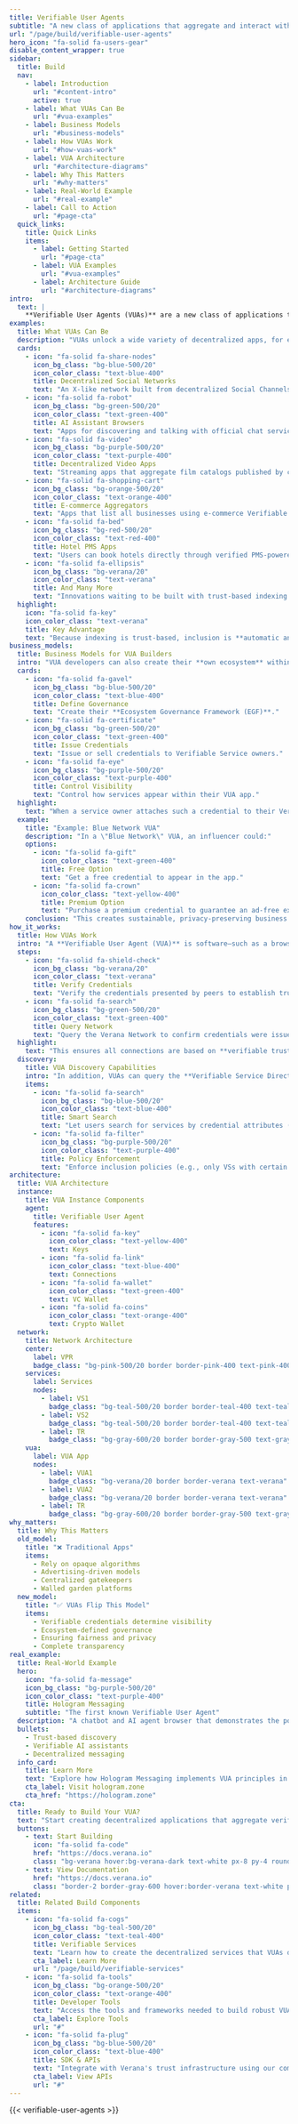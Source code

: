 ```yaml
---
title: Verifiable User Agents
subtitle: "A new class of applications that aggregate and interact with decentralized Verifiable Services, making trust-based discovery automatic and verifiable."
url: "/page/build/verifiable-user-agents"
hero_icon: "fa-solid fa-users-gear"
disable_content_wrapper: true
sidebar:
  title: Build
  nav:
    - label: Introduction
      url: "#content-intro"
      active: true
    - label: What VUAs Can Be
      url: "#vua-examples"
    - label: Business Models
      url: "#business-models"
    - label: How VUAs Work
      url: "#how-vuas-work"
    - label: VUA Architecture
      url: "#architecture-diagrams"
    - label: Why This Matters
      url: "#why-matters"
    - label: Real-World Example
      url: "#real-example"
    - label: Call to Action
      url: "#page-cta"
  quick_links:
    title: Quick Links
    items:
      - label: Getting Started
        url: "#page-cta"
      - label: VUA Examples
        url: "#vua-examples"
      - label: Architecture Guide
        url: "#architecture-diagrams"
intro:
  text: |
    **Verifiable User Agents (VUAs)** are a new class of applications that **aggregate and interact with decentralized Verifiable Services (VSs)**. Instead of relying on centralized APIs or walled-garden platforms, these apps query the **Verana Trust Resolver**, making any compatible Verifiable Service instantly visible and usable.
examples:
  title: What VUAs Can Be
  description: "VUAs unlock a wide variety of decentralized apps, for example:"
  cards:
    - icon: "fa-solid fa-share-nodes"
      icon_bg_class: "bg-blue-500/20"
      icon_color_class: "text-blue-400"
      title: Decentralized Social Networks
      text: "An X-like network built from decentralized Social Channels."
    - icon: "fa-solid fa-robot"
      icon_bg_class: "bg-green-500/20"
      icon_color_class: "text-green-400"
      title: AI Assistant Browsers
      text: "Apps for discovering and talking with official chat services and AI assistants."
    - icon: "fa-solid fa-video"
      icon_bg_class: "bg-purple-500/20"
      icon_color_class: "text-purple-400"
      title: Decentralized Video Apps
      text: "Streaming apps that aggregate film catalogs published by creators."
    - icon: "fa-solid fa-shopping-cart"
      icon_bg_class: "bg-orange-500/20"
      icon_color_class: "text-orange-400"
      title: E-commerce Aggregators
      text: "Apps that list all businesses using e-commerce Verifiable Services."
    - icon: "fa-solid fa-bed"
      icon_bg_class: "bg-red-500/20"
      icon_color_class: "text-red-400"
      title: Hotel PMS Apps
      text: "Users can book hotels directly through verified PMS-powered services."
    - icon: "fa-solid fa-ellipsis"
      icon_bg_class: "bg-verana/20"
      icon_color_class: "text-verana"
      title: And Many More
      text: "Innovations waiting to be built with trust-based indexing."
  highlight:
    icon: "fa-solid fa-key"
    icon_color_class: "text-verana"
    title: Key Advantage
    text: "Because indexing is trust-based, inclusion is **automatic and verifiable**: no gatekeepers, no paywalls."
business_models:
  title: Business Models for VUA Builders
  intro: "VUA developers can also create their **own ecosystem** within Verana. This allows them to:"
  cards:
    - icon: "fa-solid fa-gavel"
      icon_bg_class: "bg-blue-500/20"
      icon_color_class: "text-blue-400"
      title: Define Governance
      text: "Create their **Ecosystem Governance Framework (EGF)**."
    - icon: "fa-solid fa-certificate"
      icon_bg_class: "bg-green-500/20"
      icon_color_class: "text-green-400"
      title: Issue Credentials
      text: "Issue or sell credentials to Verifiable Service owners."
    - icon: "fa-solid fa-eye"
      icon_bg_class: "bg-purple-500/20"
      icon_color_class: "text-purple-400"
      title: Control Visibility
      text: "Control how services appear within their VUA app."
  highlight:
    text: "When a service owner attaches such a credential to their Verifiable Service's DID, they **automatically become discoverable** inside the VUA."
  example:
    title: "Example: Blue Network VUA"
    description: "In a \"Blue Network\" VUA, an influencer could:"
    options:
      - icon: "fa-solid fa-gift"
        icon_color_class: "text-green-400"
        title: Free Option
        text: "Get a free credential to appear in the app."
      - icon: "fa-solid fa-crown"
        icon_color_class: "text-yellow-400"
        title: Premium Option
        text: "Purchase a premium credential to guarantee an ad-free experience for followers."
    conclusion: "This creates sustainable, privacy-preserving business models while giving service owners full autonomy over visibility and monetization."
how_it_works:
  title: How VUAs Work
  intro: "A **Verifiable User Agent (VUA)** is software—such as a browser, wallet, or app—that connects to VSs and other VUAs. To establish connections, a VUA must:"
  steps:
    - icon: "fa-solid fa-shield-check"
      icon_bg_class: "bg-verana/20"
      icon_color_class: "text-verana"
      title: Verify Credentials
      text: "Verify the credentials presented by peers to establish trusted connections."
    - icon: "fa-solid fa-search"
      icon_bg_class: "bg-green-500/20"
      icon_color_class: "text-green-400"
      title: Query Network
      text: "Query the Verana Network to confirm credentials were issued by recognized authorities."
  highlight:
    text: "This ensures all connections are based on **verifiable trust**, not assumptions."
  discovery:
    title: VUA Discovery Capabilities
    intro: "In addition, VUAs can query the **Verifiable Service Directory** (indexed by the Trust Resolver) to:"
    items:
      - icon: "fa-solid fa-search"
        icon_bg_class: "bg-blue-500/20"
        icon_color_class: "text-blue-400"
        title: Smart Search
        text: "Let users search for services by credential attributes (e.g., find a social channel linked to an influencer's name)."
      - icon: "fa-solid fa-filter"
        icon_bg_class: "bg-purple-500/20"
        icon_color_class: "text-purple-400"
        title: Policy Enforcement
        text: "Enforce inclusion policies (e.g., only VSs with certain credentials can be listed or promoted)."
architecture:
  title: VUA Architecture
  instance:
    title: VUA Instance Components
    agent:
      title: Verifiable User Agent
      features:
        - icon: "fa-solid fa-key"
          icon_color_class: "text-yellow-400"
          text: Keys
        - icon: "fa-solid fa-link"
          icon_color_class: "text-blue-400"
          text: Connections
        - icon: "fa-solid fa-wallet"
          icon_color_class: "text-green-400"
          text: VC Wallet
        - icon: "fa-solid fa-coins"
          icon_color_class: "text-orange-400"
          text: Crypto Wallet
  network:
    title: Network Architecture
    center:
      label: VPR
      badge_class: "bg-pink-500/20 border border-pink-400 text-pink-400"
    services:
      label: Services
      nodes:
        - label: VS1
          badge_class: "bg-teal-500/20 border border-teal-400 text-teal-400"
        - label: VS2
          badge_class: "bg-teal-500/20 border border-teal-400 text-teal-400"
        - label: TR
          badge_class: "bg-gray-600/20 border border-gray-500 text-gray-400"
    vua:
      label: VUA App
      nodes:
        - label: VUA1
          badge_class: "bg-verana/20 border border-verana text-verana"
        - label: VUA2
          badge_class: "bg-verana/20 border border-verana text-verana"
        - label: TR
          badge_class: "bg-gray-600/20 border border-gray-500 text-gray-400"
why_matters:
  title: Why This Matters
  old_model:
    title: "❌ Traditional Apps"
    items:
      - Rely on opaque algorithms
      - Advertising-driven models
      - Centralized gatekeepers
      - Walled garden platforms
  new_model:
    title: "✅ VUAs Flip This Model"
    items:
      - Verifiable credentials determine visibility
      - Ecosystem-defined governance
      - Ensuring fairness and privacy
      - Complete transparency
real_example:
  title: Real-World Example
  hero:
    icon: "fa-solid fa-message"
    icon_bg_class: "bg-purple-500/20"
    icon_color_class: "text-purple-400"
    title: Hologram Messaging
    subtitle: "The first known Verifiable User Agent"
  description: "A chatbot and AI agent browser that demonstrates the power of VUAs in practice."
  bullets:
    - Trust-based discovery
    - Verifiable AI assistants
    - Decentralized messaging
  info_card:
    title: Learn More
    text: "Explore how Hologram Messaging implements VUA principles in a real application."
    cta_label: Visit hologram.zone
    cta_href: "https://hologram.zone"
cta:
  title: Ready to Build Your VUA?
  text: "Start creating decentralized applications that aggregate verifiable services and unlock the trust economy."
  buttons:
    - text: Start Building
      icon: "fa-solid fa-code"
      href: "https://docs.verana.io"
      class: "bg-verana hover:bg-verana-dark text-white px-8 py-4 rounded-xl font-semibold text-lg transition-all duration-200 hover:scale-105 flex items-center space-x-2"
    - text: View Documentation
      href: "https://docs.verana.io"
      class: "border-2 border-gray-600 hover:border-verana text-white px-8 py-4 rounded-xl font-semibold text-lg transition-all duration-200 hover:scale-105"
related:
  title: Related Build Components
  items:
    - icon: "fa-solid fa-cogs"
      icon_bg_class: "bg-teal-500/20"
      icon_color_class: "text-teal-400"
      title: Verifiable Services
      text: "Learn how to create the decentralized services that VUAs discover and interact with."
      cta_label: Learn More
      url: "/page/build/verifiable-services"
    - icon: "fa-solid fa-tools"
      icon_bg_class: "bg-orange-500/20"
      icon_color_class: "text-orange-400"
      title: Developer Tools
      text: "Access the tools and frameworks needed to build robust VUAs."
      cta_label: Explore Tools
      url: "#"
    - icon: "fa-solid fa-plug"
      icon_bg_class: "bg-blue-500/20"
      icon_color_class: "text-blue-400"
      title: SDK & APIs
      text: "Integrate with Verana's trust infrastructure using our comprehensive APIs."
      cta_label: View APIs
      url: "#"
---
```


{{< verifiable-user-agents >}}
